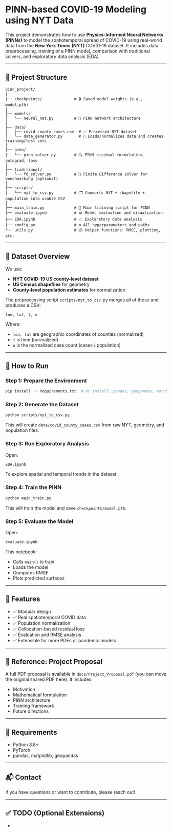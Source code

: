 # PINN-based COVID-19 Modeling using NYT Data

This project demonstrates how to use **Physics-Informed Neural Networks (PINNs)** to model the spatiotemporal spread of COVID-19 using real-world data from the **New York Times (NYT)** COVID-19 dataset. It includes data preprocessing, training of a PINN model, comparison with traditional solvers, and exploratory data analysis (EDA).

---

## 📁 Project Structure

```
pinn_project/
│
├── checkpoints/              # 🔒 Saved model weights (e.g., model.pth)
│
├── models/
│   └── neural_net.py         # 🧠 PINN network architecture
│
├── data/
│   ├── covid_county_cases.csv  # ✅ Processed NYT dataset
│   └── data_generator.py       # 🔁 Loads/normalizes data and creates training/test sets
│
├── pinn/
│   └── pinn_solver.py        # 🔍 PINN residual formulation, autograd, loss
│
├── traditional/
│   └── fd_solver.py          # 🧮 Finite Difference solver for benchmarking (optional)
│
├── scripts/
│   └── nyt_to_csv.py         # 🗂️ Converts NYT + shapefile + population into usable CSV
│
├── main_train.py             # 🚀 Main training script for PINN
├── evaluate.ipynb            # 📊 Model evaluation and visualization
├── EDA.ipynb                 # 📈 Exploratory data analysis
├── config.py                 # ⚙️ All hyperparameters and paths
└── utils.py                  # 📦 Helper functions: RMSE, plotting, etc.
```

---

## 📌 Dataset Overview

We use:

- **NYT COVID-19 US county-level dataset**
- **US Census shapefiles** for geometry
- **County-level population estimates** for normalization

The preprocessing script `scripts/nyt_to_csv.py` merges all of these and produces a CSV:

```
lon, lat, t, u
```

Where:

- `lon, lat` are geographic coordinates of counties (normalized)
- `t` is time (normalized)
- `u` is the normalized case count (cases / population)

---

## 🚀 How to Run

### Step 1: Prepare the Environment

```bash
pip install -r requirements.txt  # Or install: pandas, geopandas, torch, scikit-learn, matplotlib
```

### Step 2: Generate the Dataset

```bash
python scripts/nyt_to_csv.py
```

This will create `data/covid_county_cases.csv` from raw NYT, geometry, and population files.

### Step 3: Run Exploratory Analysis

Open:

```bash
EDA.ipynb
```

To explore spatial and temporal trends in the dataset.

### Step 4: Train the PINN

```bash
python main_train.py
```

This will train the model and save `checkpoints/model.pth`.

### Step 5: Evaluate the Model

Open:

```bash
evaluate.ipynb
```

This notebook:

- Calls `main()` to train
- Loads the model
- Computes RMSE
- Plots predicted surfaces

---

## 📌 Features

- ✅ Modular design
- ✅ Real spatiotemporal COVID data
- ✅ Population normalization
- ✅ Collocation-based residual loss
- ✅ Evaluation and RMSE analysis
- ✅ Extensible for more PDEs or pandemic models

---

## 📄 Reference: Project Proposal

A full PDF proposal is available in `docs/Project_Proposal.pdf` (you can move the original shared PDF here). It includes:

- Motivation
- Mathematical formulation
- PINN architecture
- Training framework
- Future directions

---

## 🧪 Requirements

- Python 3.8+
- PyTorch
- pandas, matplotlib, geopandas

---

## 📬 Contact

If you have questions or want to contribute, please reach out!

---

## ✅ TODO (Optional Extensions)

-

